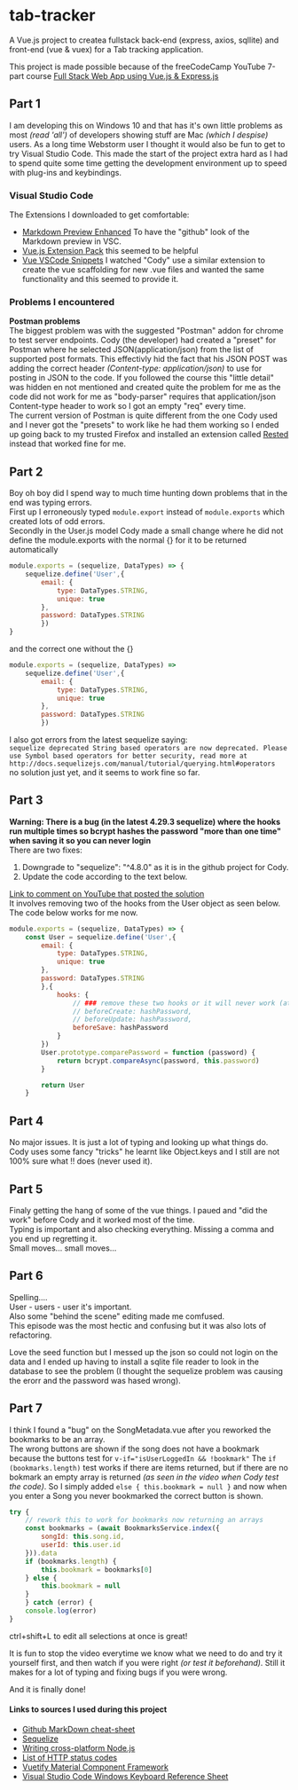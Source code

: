 # tab-tracker
A Vue.js project to createa fullstack back-end (express, axios, sqllite) and front-end (vue & vuex) for a Tab tracking application.

This project is made possible because of the freeCodeCamp YouTube 7-part course [Full Stack Web App using Vue.js & Express.js](https://www.youtube.com/watch?v=Fa4cRMaTDUI&list=PLP-KyJ8QTba7l57DsNpDPs3ToyhFONtKe&t=3s&index=8)


## Part 1

I am developing this on Windows 10 and that has it's own little problems as most *(read 'all')* of developers showing stuff are Mac *(which I despise)* users. As a long time Webstorm user I thought it would also be fun to get to try Visual Studio Code. This made the start of the project extra hard as I had to spend quite some time getting the development environment up to speed with plug-ins and keybindings.

### Visual Studio Code
The Extensions I downloaded to get comfortable:
* [Markdown Preview Enhanced](https://marketplace.visualstudio.com/items?itemName=shd101wyy.markdown-preview-enhanced) To have the "github" look of the Markdown preview in VSC.
* [Vue.js Extension Pack](https://marketplace.visualstudio.com/items?itemName=mubaidr.vuejs-extension-pack) this seemed to be helpful
* [Vue VSCode Snippets](https://marketplace.visualstudio.com/items?itemName=sdras.vue-vscode-snippets) I watched "Cody" use a similar extension to create the vue scaffolding for new .vue files and wanted the same functionality and this seemed to provide it.

### Problems I encountered
**Postman problems**  
The biggest problem was with the suggested "Postman" addon for chrome to test server endpoints. Cody (the developer) had created a "preset" for Postman where he selected JSON(application/json) from the list of supported post formats.
This effectivly hid the fact that his JSON POST was adding the correct header *(Content-type: application/json)* to use for posting in JSON to the code.
If you followed the course this "little detail" was hidden en not mentioned and created quite the problem for me as the code did not work for me as "body-parser" requires that application/json Content-type header to work so I got an empty "req" every time.  
The current version of Postman is quite different from the one Cody used and I never got the "presets" to work like he had them working so I ended up going back to my trusted Firefox and installed an extension called [Rested](https://addons.mozilla.org/en-US/firefox/addon/rested/?src=github) instead that worked fine for me.

## Part 2

Boy oh boy did I spend way to much time hunting down problems that in the end was typing errors.  
First up I erroneously typed `module.export` instead of `module.exports` which created lots of odd errors.  
Secondly in the User.js model Cody made a small change where he did not define the module.exports with the normal {} for it to be returned automatically 
```javascript
module.exports = (sequelize, DataTypes) => {
    sequelize.define('User',{
        email: {
            type: DataTypes.STRING,
            unique: true
        },
        password: DataTypes.STRING
        })
}
```
and the correct one without the {}
```javascript
module.exports = (sequelize, DataTypes) => 
    sequelize.define('User',{
        email: {
            type: DataTypes.STRING,
            unique: true
        },
        password: DataTypes.STRING
        })
```
I also got errors from the latest sequelize saying:  
`sequelize deprecated String based operators are now deprecated. Please use Symbol based operators for better security, read more at http://docs.sequelizejs.com/manual/tutorial/querying.html#operators`  
no solution just yet, and it seems to work fine so far.

## Part 3
**Warning: There is a bug (in the latest 4.29.3 sequelize) where the hooks run multiple times so bcrypt hashes the password "more than one time" when saving it so you can never login**  
There are two fixes:
1. Downgrade to "sequelize": "^4.8.0" as it is in the github project for Cody.  
2. Update the code according to the text below.  
 
[Link to comment on YouTube that posted the solution](https://www.youtube.com/watch?v=H6hM_5ilhqw&lc=UgyI8XHGZVvdeA0jV_p4AaABAg.8a6ppCH5pRB8aPi02ABW9a)  
It involves removing two of the hooks from the User object as seen below.  
The code below works for me now.  
```javascript
module.exports = (sequelize, DataTypes) => {
    const User = sequelize.define('User',{
        email: {
            type: DataTypes.STRING,
            unique: true
        },
        password: DataTypes.STRING
        },{
            hooks: {
                // ### remove these two hooks or it will never work (at the moment) ###
                // beforeCreate: hashPassword,
                // beforeUpdate: hashPassword,
                beforeSave: hashPassword
            }
        })
        User.prototype.comparePassword = function (password) {
            return bcrypt.compareAsync(password, this.password)
        }

        return User
    }
```
## Part 4
No major issues. It is just a lot of typing and looking up what things do.  
Cody uses some fancy "tricks" he learnt like Object.keys and I still are not 100% sure what !! does (never used it).

## Part 5
Finaly getting the hang of some of the vue things. I paued and "did the work" before Cody and it worked most of the time.  
Typing is important and also checking everything. Missing a comma and you end up regretting it.  
Small moves... small moves...

## Part 6
Spelling....  
User - users - user it's important.  
Also some "behind the scene" editing made me comfused.  
This episode was the most hectic and confusing but it was also lots of refactoring.  

Love the seed function but I messed up the json so could not login on the data and I ended up having to install a sqlite file reader to look in the database to see the problem (I thought the sequelize problem was causing the erorr and the password was hased wrong).

## Part 7  
I think I found a "bug" on the SongMetadata.vue after you reworked the bookmarks to be an array.  
The wrong buttons are shown if the song does not have a bookmark because the buttons test for `v-if="isUserLoggedIn && !bookmark"`
The `if (bookmarks.length)` test works if there are items returned, but if there are no bokmark an empty array is returned _(as seen in the video when Cody test the code)_. 
So I simply added `else { this.bookmark = null }` and now when you enter a Song you never bookmarked the correct button is shown.
```javascript
try {
    // rework this to work for bookmarks now returning an arrays
    const bookmarks = (await BookmarksService.index({
        songId: this.song.id,
        userId: this.user.id
    })).data
    if (bookmarks.length) {
        this.bookmark = bookmarks[0]
    } else {
        this.bookmark = null
    }
    } catch (error) {
    console.log(error)
}
```
ctrl+shift+L to edit all selections at once is great!

It is fun to stop the video everytime we know what we need to do and try it yourself first, and then watch if you were right _(or test it beforehand)_. Still it makes for a lot of typing and fixing bugs if you were wrong.

And it is finally done!


#### Links to sources I used during this project
* [Github MarkDown cheat-sheet](https://github.com/adam-p/markdown-here/wiki/Markdown-Cheatsheet)
* [Sequelize ](http://docs.sequelizejs.com/)
* [Writing cross-platform Node.js](https://shapeshed.com/writing-cross-platform-node/)
* [List of HTTP status codes](https://en.wikipedia.org/wiki/List_of_HTTP_status_codes)
* [Vuetify Material Component Framework](https://vuetifyjs.com/)
* [Visual Studio Code Windows Keyboard Reference Sheet](https://code.visualstudio.com/shortcuts/keyboard-shortcuts-windows.pdf)